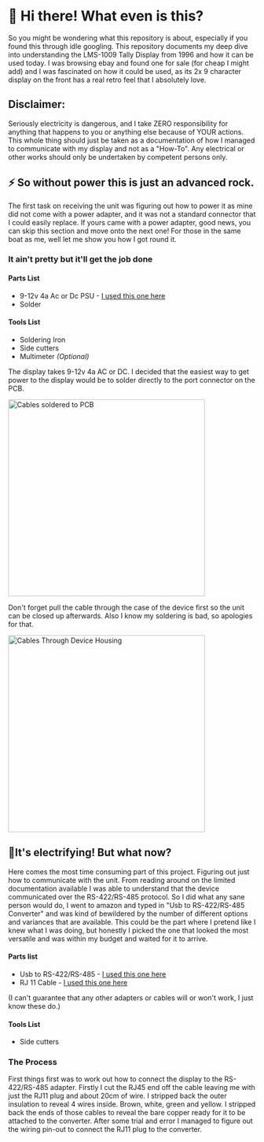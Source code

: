 # 👋 Hi there! What even is this?
So you might be wondering what this repository is about, especially if you found this through idle googling. This repository documents my deep dive into understanding the LMS-1009 Tally Display from 1996 and how it can be used today. I was browsing ebay and found one for sale (for cheap I might add) and I was fascinated on how it could be used, as its 2x 9 character display on the front has a real retro feel that I absolutely love. 
## Disclaimer:
Seriously electricity is dangerous, and I take ZERO responsibility for anything that happens to you or anything else because of YOUR actions. This whole thing should just be taken as a documentation of how I managed to communicate with my display and not as a "How-To". Any electrical or other works should only be undertaken by competent persons only.
## ⚡ So without power this is just an advanced rock.
The first task on receiving the unit was figuring out how to power it as mine did not come with a power adapter, and it was not a standard connector that I could easily replace. If yours came with a power adapter, good news, you can skip this section and move onto the next one! For those in the same boat as me, well let me show you how I got round it.
### It ain't pretty but it'll get the job done
#### Parts List
- 9-12v 4a Ac or Dc PSU - [I used this one here](https://www.amazon.co.uk/Adapter-100-240V-50-60hz-Transformer-5-5x2-5mm-12V-4A-Power-Supply/dp/B0915Y3Y2Q/ref=sr_1_3)
- Solder
#### Tools List
- Soldering Iron
- Side cutters
- Multimeter _(Optional)_

The display takes 9-12v 4a AC or DC. I decided that the easiest way to get power to the display would be to solder directly to the port connector on the PCB.

<img src="https://cdn.discordapp.com/attachments/816645352215150602/1087513696546324480/IMG_20230320_224318.jpg"
     alt="Cables soldered to PCB"
     width="400"/>

Don't forget pull the cable through the case of the device first so the unit can be closed up afterwards. Also I know my soldering is bad, so apologies for that.

<img src="https://cdn.discordapp.com/attachments/816645352215150602/1087512351303020604/IMG_20230320_225050.jpg"
     alt="Cables Through Device Housing"
     width="400"/>

## 🤔It's electrifying! But what now?
Here comes the most time consuming part of this project. Figuring out just how to communicate with the unit. From reading around on the limited documentation available I was able to understand that the device communicated over the RS-422/RS-485 protocol. So I did what any sane person would do, I went to amazon and typed in "Usb to RS-422/RS-485 Converter" and was kind of bewildered by the number of different options and variances that are available. This could be the part where I pretend like I knew what I was doing, but honestly I picked the one that looked the most versatile and was within my budget and waited for it to arrive.
#### Parts list
- Usb to RS-422/RS-485 - [I used this one here](https://www.amazon.co.uk/DSD-TECH-SH-U11F-Industrial-Application-White/dp/B083XSG1RG)
- RJ 11 Cable - [I used this one here](https://www.amazon.co.uk/dp/B000MSPID4)

(I can't guarantee that any other adapters or cables will or won't work, I just know these do.)
#### Tools List
- Side cutters
### The Process
First things first was to work out how to connect the display to the RS-422/RS-485 adapter. Firstly I cut the RJ45 end off the cable leaving me with just the RJ11 plug and about 20cm of wire. I stripped back the outer insulation to reveal 4 wires inside. Brown, white, green and yellow. I stripped back the ends of those cables to reveal the bare copper ready for it to be attached to the converter. After some trial and error I managed to figure out the wiring pin-out to connect the RJ11 plug to the converter. 

